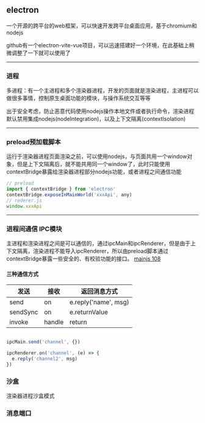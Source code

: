 ## electron
一个开源的跨平台的web框架，可以快速开发跨平台桌面应用，基于chromium和nodejs

github有一个electron-vite-vue项目，可以迅速搭建好一个环境，在此基础上稍微调整了一下就可以使用了

---
### 进程

多进程：有一个主进程和多个渲染器进程，开发的页面就是渲染进程，主进程可以做很多事情，控制原生桌面功能的模块，与操作系统交互等等

出于安全考虑，防止恶意代码使用nodejs操作本地文件或者执行命令，渲染进程默认禁用集成nodejs(nodeIntegration)，以及上下文隔离(contextIsolation)  

---

### preload预加载脚本
运行于渲染器进程页面渲染之前，可以使用nodejs，与页面共用一个window对象，但是上下文隔离后，就不能共用同一个window了，此时只能使用contextBridge暴露给渲染器进程部分nodejs功能，或者进程之间通信功能

``` js
// preload
import { contextBridge } from 'electron'
contextBridge.exposeInMainWorld('xxxApi', any)
// rederer.js
window.xxxApi
```  

---

### 进程间通信 IPC模块
主进程和渲染进程之间是可以通信的，通过ipcMain和ipcRenderer，但是由于上下文隔离，渲染进程不能导入ipcRenderer，所以由preload脚本通过contextBridge暴露一些安全的、有校验功能的接口。
[mainjs 108](./electron/main/index.ts)

#### 三种通信方式
|发送|接收|返回消息方式|
|-|-|-|
|send|on|e.reply('name', msg)|
|sendSync|on|e.returnValue|
|invoke|handle|return|
```js

ipcMain.send('channel', {})

ipcRenderer.on('channel', (e) => {
  e.reply('channel2', msg)
})

```

### 沙盒

渲染器进程沙盒模式

### 消息端口
